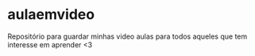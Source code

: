 # aulaemvideo
 Repositório para guardar minhas video aulas para todos aqueles que tem interesse em aprender <3
